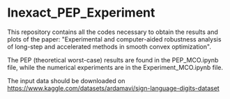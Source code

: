 # Inexact_PEP_Experiment
This repository contains all the codes necessary to obtain the results and plots of the paper: "Experimental and computer-aided robustness analysis of long-step and accelerated methods in smooth convex optimization".

The PEP (theoretical worst-case) results are found in the PEP_MCO.ipynb file, while the numerical experiments are in the Experiment_MCO.ipynb file.

The input data should be downloaded on https://www.kaggle.com/datasets/ardamavi/sign-language-digits-dataset
